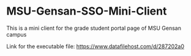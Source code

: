 # MSU-Gensan-SSO-Mini-Client
This is a mini client for the grade student portal page of MSU Gensan campus

Link for the executable file:
      https://www.datafilehost.com/d/287202a0
